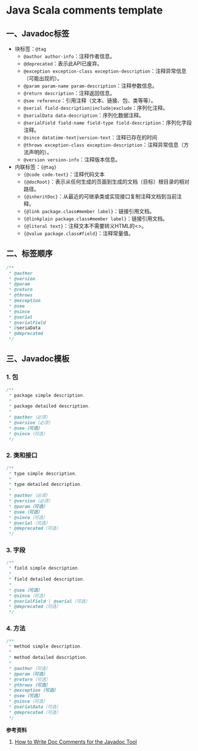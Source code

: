 # Java Scala comments template


## 一、Javadoc标签

- 块标签：`@tag`
    - `@author author-info`：注释作者信息。
    - `@deprecated`：表示此API已废弃。
    - `@exception exception-class exception-description`：注释异常信息（可能出现的）。
    - `@param param-name param-description`：注释参数信息。
    - `@return description`：注释返回信息。
    - `@see reference`：引用注释（文本、链接、包、类等等）。
    - `@serial field-description|include|exclude`：序列化注释。
    - `@serialData data-description`：序列化数据注释。
    - `@serialField field-name field-type field-description`：序列化字段注释。
    - `@since datatime-text|version-text`：注释已存在的时间
    - `@throws exception-class exception-description`：注释异常信息（方法声明的）。
    - `@version version-info`：注释版本信息。
- 内联标签：`{@tag}`
    - `{@code code-text}`：注释代码文本
    - `{@docRoot}`：表示从任何生成的页面到生成的文档（目标）根目录的相对路径。
    - `{@inheritDoc}`：从最近的可继承类或实现接口复制注释文档到当前注释。
    - `{@link package.class#member label}`：链接引用文档。
    - `{@linkplain package.class#member label}`：链接引用文档。
    - `{@literal text}`：注释文本不需要转义HTML的<>。
    - `{@value package.class#field}`：注释常量值。

## 二、标签顺序

```java
/**
 * @author
 * @version
 * @param
 * @return
 * @throws
 * @exception
 * @see
 * @since
 * @serial
 * @serialField
 * @seriaData
 * @deprecated
 */
```

## 三、Javadoc模板

### 1. 包

```java
/**
 * package simple description.
 *
 * package detailed description.
 *
 * @author（必须）
 * @version（必须）
 * @see（可选）
 * @since（可选）
 */
```

### 2. 类和接口

```java
/**
 * type simple description.
 *
 * type detailed description.
 *
 * @author（必须）
 * @version（必须）
 * @param（可选）
 * @see（可选）
 * @since（可选）
 * @serial（可选）
 * @deprecated（可选）
 */
```

### 3. 字段

```java
/**
 * field simple description.
 *
 * field detailed description.
 *
 * @see（可选）
 * @since（可选）
 * @serialField | @serial（可选）
 * @deprecated（可选）
 */
```

### 4. 方法

```java
/**
 * method simple description.
 *
 * method detailed description.
 *
 * @author（可选）
 * @param（可选）
 * @return（可选）
 * @throws（可选）
 * @exception（可选）
 * @see（可选）
 * @since（可选）
 * @serialData（可选）
 * @deprecated（可选）
 */
```

**参考资料**

1. [How to Write Doc Comments for the Javadoc Tool](https://www.oracle.com/technetwork/java/javase/documentation/index-137868.html#tag)
